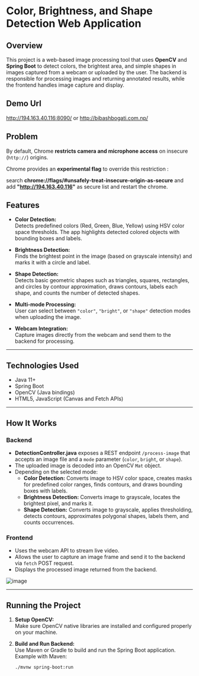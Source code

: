 # Color, Brightness, and Shape Detection Web Application

## Overview

This project is a web-based image processing tool that uses **OpenCV** and **Spring Boot** to detect colors, the brightest area, and simple shapes in images captured from a webcam or uploaded by the user. The backend is responsible for processing images and returning annotated results, while the frontend handles image capture and display.


## Demo Url
http://194.163.40.116:8090/ or http://bibashbogati.com.np/
## Problem
By default, Chrome **restricts camera and microphone access** on insecure (`http://`) origins.

Chrome provides an **experimental flag** to override this restriction :

search **chrome://flags/#unsafely-treat-insecure-origin-as-secure** and add **"http://194.163.40.116"** as secure list and restart the chrome.

## Features

- **Color Detection:**  
  Detects predefined colors (Red, Green, Blue, Yellow) using HSV color space thresholds. The app highlights detected colored objects with bounding boxes and labels.

- **Brightness Detection:**  
  Finds the brightest point in the image (based on grayscale intensity) and marks it with a circle and label.

- **Shape Detection:**  
  Detects basic geometric shapes such as triangles, squares, rectangles, and circles by contour approximation, draws contours, labels each shape, and counts the number of detected shapes.

- **Multi-mode Processing:**  
  User can select between `"color"`, `"bright"`, or `"shape"` detection modes when uploading the image.

- **Webcam Integration:**  
  Capture images directly from the webcam and send them to the backend for processing.

---

## Technologies Used

- Java 11+  
- Spring Boot  
- OpenCV (Java bindings)  
- HTML5, JavaScript (Canvas and Fetch APIs)

---

## How It Works

### Backend

- **DetectionController.java** exposes a REST endpoint `/process-image` that accepts an image file and a `mode` parameter (`color`, `bright`, or `shape`).
- The uploaded image is decoded into an OpenCV `Mat` object.
- Depending on the selected mode:
  - **Color Detection:** Converts image to HSV color space, creates masks for predefined color ranges, finds contours, and draws bounding boxes with labels.
  - **Brightness Detection:** Converts image to grayscale, locates the brightest pixel, and marks it.
  - **Shape Detection:** Converts image to grayscale, applies thresholding, detects contours, approximates polygonal shapes, labels them, and counts occurrences.


### Frontend

- Uses the webcam API to stream live video.
- Allows the user to capture an image frame and send it to the backend via `fetch` POST request.
- Displays the processed image returned from the backend.

![image](https://github.com/user-attachments/assets/cff32e49-71ea-4d86-a815-cc963aab633a)

---

## Running the Project

1. **Setup OpenCV:**  
   Make sure OpenCV native libraries are installed and configured properly on your machine.

2. **Build and Run Backend:**  
   Use Maven or Gradle to build and run the Spring Boot application.  
   Example with Maven:  
   ```bash
   ./mvnw spring-boot:run
